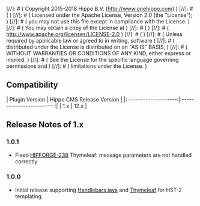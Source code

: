 
[//]: # (  Copyright 2015-2018 Hippo B.V. (http://www.onehippo.com)  )
[//]: # (  )
[//]: # (  Licensed under the Apache License, Version 2.0 (the "License");  )
[//]: # (  you may not use this file except in compliance with the License.  )
[//]: # (  You may obtain a copy of the License at  )
[//]: # (  )
[//]: # (       http://www.apache.org/licenses/LICENSE-2.0  )
[//]: # (  )
[//]: # (  Unless required by applicable law or agreed to in writing, software  )
[//]: # (  distributed under the License is distributed on an "AS IS" BASIS,  )
[//]: # (  WITHOUT WARRANTIES OR CONDITIONS OF ANY KIND, either express or implied.  )
[//]: # (  See the License for the specific language governing permissions and  )
[//]: # (  limitations under the License.  )

## Compatibility

| Plugin Version        | Hippo CMS Release Version |
|: --------------------:|:-------------------------:|
| 1.x                   | 12.x                      |

## Release Notes of 1.x
### 1.0.1

- Fixed [HIPFORGE-238](https://issues.onehippo.com/browse/HIPFORGE-238) Thymeleaf: message parameters are not handled correctly

### 1.0.0

- Initial release supporting [Handlebars.java](https://github.com/jknack/handlebars.java) and [Thymeleaf](https://www.thymeleaf.org/)
  for HST-2 templating.
